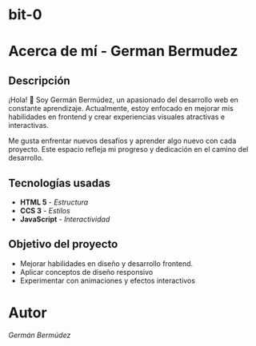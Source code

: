 # bit-0
# Acerca de mí - German Bermudez


## Descripción

¡Hola! 👋 Soy Germán Bermúdez, un apasionado del desarrollo web en constante aprendizaje. Actualmente, estoy enfocado en mejorar mis habilidades en frontend y crear experiencias visuales atractivas e interactivas.

Me gusta enfrentar nuevos desafíos y aprender algo nuevo con cada proyecto. Este espacio refleja mi progreso y dedicación en el camino del desarrollo.

## Tecnologías usadas
* **HTML 5** - _Estructura_
* **CCS 3** - _Estilos_
* **JavaScript** - _Interactividad_

## Objetivo del proyecto
- Mejorar habilidades en diseño y desarrollo frontend.
- Aplicar conceptos de diseño responsivo
- Experimentar con animaciones y efectos interactivos


# Autor
_Germán Bermúdez_
